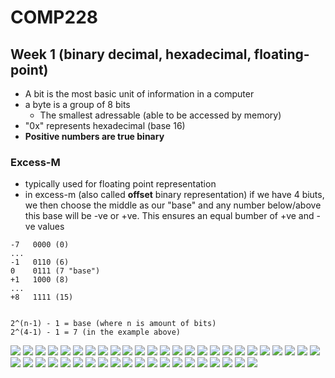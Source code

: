 # COMP228

## Week 1 (binary decimal, hexadecimal, floating-point)

- A bit is the most basic unit of information in a computer
- a byte is a group of 8 bits
  - The smallest adressable (able to be accessed by memory)
- "0x" represents hexadecimal (base 16)
- **Positive numbers are true binary**

### Excess-M
- typically used for floating point representation
- in excess-m (also called **offset** binary representation) if we have 4 biuts, we then choose the middle as our "base" and any number below/above this base will be -ve or +ve. This ensures an equal bumber of +ve and -ve values
```
-7   0000 (0)
... 
-1   0110 (6)
0    0111 (7 "base")
+1   1000 (8)
...
+8   1111 (15)


2^(n-1) - 1 = base (where n is amount of bits)
2^(4-1) - 1 = 7 (in the example above)

```

![](https://github.com/Eric-Lombardo/ComputerScienceNotes/blob/master/COMP228/images/week1/convert-binary-to-decimal.png)
![](https://github.com/Eric-Lombardo/ComputerScienceNotes/blob/master/COMP228/images/week1/base-ten-numbering-system.png)
![](https://github.com/Eric-Lombardo/ComputerScienceNotes/blob/master/COMP228/images/week1/base-tw0-numbering-system.png)
![](https://github.com/Eric-Lombardo/ComputerScienceNotes/blob/master/COMP228/images/week1/convert-decimal-to-binary.png)
![](https://github.com/Eric-Lombardo/ComputerScienceNotes/blob/master/COMP228/images/week1/counting-in-hexadecimal.png)
![](https://github.com/Eric-Lombardo/ComputerScienceNotes/blob/master/COMP228/images/week1/counting-dec-bin-hexa.png)
![](https://github.com/Eric-Lombardo/ComputerScienceNotes/blob/master/COMP228/images/week1/convert-hexa-to-dec.png)
![](https://github.com/Eric-Lombardo/ComputerScienceNotes/blob/master/COMP228/images/week1/convert-dec-to-hexa.png)
![](https://github.com/Eric-Lombardo/ComputerScienceNotes/blob/master/COMP228/images/week1/convert-hexa-to-bin.png)
![](https://github.com/Eric-Lombardo/ComputerScienceNotes/blob/master/COMP228/images/week1/convert-bin-to-hexa.png)
![](https://github.com/Eric-Lombardo/ComputerScienceNotes/blob/master/COMP228/images/week1/octal-to-bin.png)
![](https://github.com/Eric-Lombardo/ComputerScienceNotes/blob/master/COMP228/images/week1/integer-representation.png)
![](https://github.com/Eric-Lombardo/ComputerScienceNotes/blob/master/COMP228/images/week1/add-signed-mag.png)
![](https://github.com/Eric-Lombardo/ComputerScienceNotes/blob/master/COMP228/images/week1/add-signed-mag-overflow.png)
![](https://github.com/Eric-Lombardo/ComputerScienceNotes/blob/master/COMP228/images/week1/sub-signed-mag.png)
![](https://github.com/Eric-Lombardo/ComputerScienceNotes/blob/master/COMP228/images/week1/sub-neg-signed-mag.png)
![](https://github.com/Eric-Lombardo/ComputerScienceNotes/blob/master/COMP228/images/week1/sub-neg2-signed-mag.png)
![](https://github.com/Eric-Lombardo/ComputerScienceNotes/blob/master/COMP228/images/week1/sign-mag-problems.png)
![](https://github.com/Eric-Lombardo/ComputerScienceNotes/blob/master/COMP228/images/week1/one-complement.png)
![](https://github.com/Eric-Lombardo/ComputerScienceNotes/blob/master/COMP228/images/week1/one-complement2.png)
![](https://github.com/Eric-Lombardo/ComputerScienceNotes/blob/master/COMP228/images/week1/one-complement3.png)
![](https://github.com/Eric-Lombardo/ComputerScienceNotes/blob/master/COMP228/images/week1/two-complement.png)
![](https://github.com/Eric-Lombardo/ComputerScienceNotes/blob/master/COMP228/images/week1/two-complement2.png)
![](https://github.com/Eric-Lombardo/ComputerScienceNotes/blob/master/COMP228/images/week1/two-complement3.png)
![](https://github.com/Eric-Lombardo/ComputerScienceNotes/blob/master/COMP228/images/week1/two-complement4.png)
![](https://github.com/Eric-Lombardo/ComputerScienceNotes/blob/master/COMP228/images/week1/overflow.png)
![](https://github.com/Eric-Lombardo/ComputerScienceNotes/blob/master/COMP228/images/week1/unsigned-int-range.png)
![](https://github.com/Eric-Lombardo/ComputerScienceNotes/blob/master/COMP228/images/week1/unsigned-int-range2.png)
![](https://github.com/Eric-Lombardo/ComputerScienceNotes/blob/master/COMP228/images/week1/signed-int-range.png)
![](https://github.com/Eric-Lombardo/ComputerScienceNotes/blob/master/COMP228/images/week1/signed-int-range2.png)
![](https://github.com/Eric-Lombardo/ComputerScienceNotes/blob/master/COMP228/images/week1/floating-point.png)
![](https://github.com/Eric-Lombardo/ComputerScienceNotes/blob/master/COMP228/images/week1/floating-point-add.png)
![](https://github.com/Eric-Lombardo/ComputerScienceNotes/blob/master/COMP228/images/week1/floating-point-multiply.png)
![](https://github.com/Eric-Lombardo/ComputerScienceNotes/blob/master/COMP228/images/week1/floating-point-ieee.png)
![](https://github.com/Eric-Lombardo/ComputerScienceNotes/blob/master/COMP228/images/week1/floating-point-sum.png)
![](https://github.com/Eric-Lombardo/ComputerScienceNotes/blob/master/COMP228/images/week1/floating-point-multi.png)
![](https://github.com/Eric-Lombardo/ComputerScienceNotes/blob/master/COMP228/images/week1/floating-point-epsilon.png)
![](https://github.com/Eric-Lombardo/ComputerScienceNotes/blob/master/COMP228/images/week1/fraction-conversion.png)
![](https://github.com/Eric-Lombardo/ComputerScienceNotes/blob/master/COMP228/images/week1/booths-algo.png)
![](https://github.com/Eric-Lombardo/ComputerScienceNotes/blob/master/COMP228/images/week1/carry-vs-overflow.png)
![](https://github.com/Eric-Lombardo/ComputerScienceNotes/blob/master/COMP228/images/week1/multi-div-by-two.png)
![](https://github.com/Eric-Lombardo/ComputerScienceNotes/blob/master/COMP228/images/week1/multi-div-by-two2.png)
![](https://github.com/Eric-Lombardo/ComputerScienceNotes/blob/master/COMP228/images/week1/multi-div-by-two3.png)
![](https://github.com/Eric-Lombardo/ComputerScienceNotes/blob/master/COMP228/images/week1/character-codes.png)
![](https://github.com/Eric-Lombardo/ComputerScienceNotes/blob/master/COMP228/images/week1/conclusion.png)
